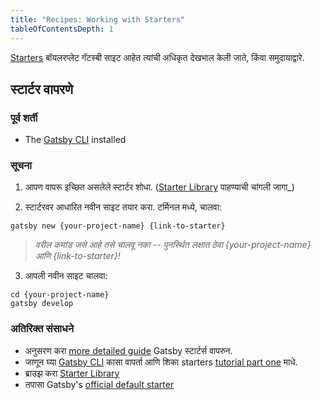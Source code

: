 ```yaml
---
title: "Recipes: Working with Starters"
tableOfContentsDepth: 1
---
```


[Starters](/docs/starters/) बॉयलरप्लेट गॅटस्बी साइट आहेत त्यांची अधिकृत देखभाल केली जाते, किंवा समुदायाद्वारे.

## स्टार्टर वापरणे

### पूर्व शर्ती

- The [Gatsby CLI](/docs/gatsby-cli) installed

### सूचना

1. आपण वापरू इच्छित असलेले स्टार्टर शोधा. ([Starter Library](/starters/?v=2) पाहण्याची चांगली जागा_)

2. स्टार्टरवर आधारित नवीन साइट तयार करा. टर्मिनल मध्ये, चालवा:

```shell
gatsby new {your-project-name} {link-to-starter}
```

> _वरील कमांड जसे आहे तसे चालवू नका -- पुनर्स्थित लक्षात ठेवा {your-project-name} आणि {link-to-starter}!_

3. आपली नवीन साइट चालवा:

```shell
cd {your-project-name}
gatsby develop
```

### अतिरिक्त संसाधने

- अनुसरण करा [more detailed guide](/docs/starters/) Gatsby स्टार्टर्स वापरुन.
- जाणून घ्या [Gatsby CLI](/docs/gatsby-cli) कासा वापर्ता आणि शिका starters [tutorial part one](/tutorial/part-one/#using-gatsby-starters) माधे.
- ब्राउझ करा [Starter Library](/starters/?v=2)
- तपासा Gatsby's [official default starter](https://github.com/gatsbyjs/gatsby-starter-default)
